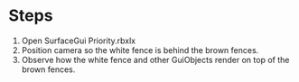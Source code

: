 # Steps
1. Open SurfaceGui Priority.rbxlx
2. Position camera so the white fence is behind the brown fences.
3. Observe how the white fence and other GuiObjects render on top of the brown fences.
